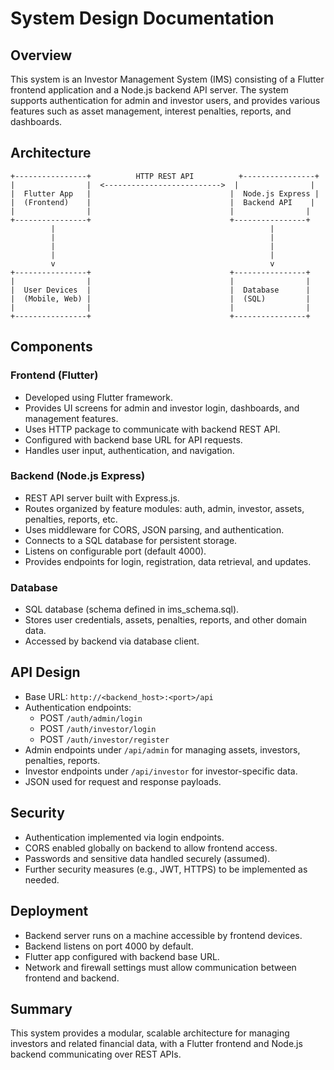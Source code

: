 # System Design Documentation

## Overview
This system is an Investor Management System (IMS) consisting of a Flutter frontend application and a Node.js backend API server. The system supports authentication for admin and investor users, and provides various features such as asset management, interest penalties, reports, and dashboards.

## Architecture

```
+----------------+          HTTP REST API          +----------------+
|                |  <-------------------------->  |                |
|  Flutter App   |                               |  Node.js Express |
|  (Frontend)    |                               |  Backend API    |
|                |                               |                |
+----------------+                               +----------------+
         |                                                |
         |                                                |
         |                                                |
         |                                                |
         v                                                v
+----------------+                               +----------------+
|                |                               |                |
|  User Devices  |                               |  Database      |
|  (Mobile, Web) |                               |  (SQL)         |
|                |                               |                |
+----------------+                               +----------------+
```

## Components

### Frontend (Flutter)
- Developed using Flutter framework.
- Provides UI screens for admin and investor login, dashboards, and management features.
- Uses HTTP package to communicate with backend REST API.
- Configured with backend base URL for API requests.
- Handles user input, authentication, and navigation.

### Backend (Node.js Express)
- REST API server built with Express.js.
- Routes organized by feature modules: auth, admin, investor, assets, penalties, reports, etc.
- Uses middleware for CORS, JSON parsing, and authentication.
- Connects to a SQL database for persistent storage.
- Listens on configurable port (default 4000).
- Provides endpoints for login, registration, data retrieval, and updates.

### Database
- SQL database (schema defined in ims_schema.sql).
- Stores user credentials, assets, penalties, reports, and other domain data.
- Accessed by backend via database client.

## API Design
- Base URL: `http://<backend_host>:<port>/api`
- Authentication endpoints:
  - POST `/auth/admin/login`
  - POST `/auth/investor/login`
  - POST `/auth/investor/register`
- Admin endpoints under `/api/admin` for managing assets, investors, penalties, reports.
- Investor endpoints under `/api/investor` for investor-specific data.
- JSON used for request and response payloads.

## Security
- Authentication implemented via login endpoints.
- CORS enabled globally on backend to allow frontend access.
- Passwords and sensitive data handled securely (assumed).
- Further security measures (e.g., JWT, HTTPS) to be implemented as needed.

## Deployment
- Backend server runs on a machine accessible by frontend devices.
- Backend listens on port 4000 by default.
- Flutter app configured with backend base URL.
- Network and firewall settings must allow communication between frontend and backend.

## Summary
This system provides a modular, scalable architecture for managing investors and related financial data, with a Flutter frontend and Node.js backend communicating over REST APIs.
